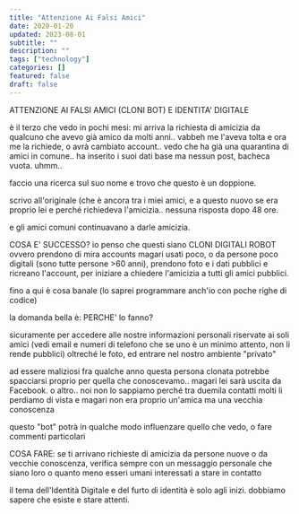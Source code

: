 ```yaml
---
title: "Attenzione Ai Falsi Amici"
date: 2020-01-20
updated: 2023-08-01
subtitle: ""
description: ""
tags: ["technology"]
categories: []
featured: false
draft: false
---
```


ATTENZIONE AI FALSI AMICI (CLONI BOT) E IDENTITA' DIGITALE

è il terzo che vedo in pochi mesi: mi arriva la richiesta di amicizia da qualcuno che avevo già amico da molti anni.. vabbeh me l'aveva tolta e ora me la richiede, o avrà cambiato account.. vedo che ha già una quarantina di amici in comune.. ha inserito i suoi dati base ma nessun post, bacheca vuota.
uhmm..

faccio una ricerca sul suo nome e trovo che questo è un doppione.

scrivo all'originale (che è ancora tra i miei amici, e a questo nuovo se era proprio lei e perché richiedeva l'amicizia.. nessuna risposta dopo 48 ore.

e gli amici comuni continuavano a darle amicizia.

COSA E' SUCCESSO?
io penso che questi siano CLONI DIGITALI ROBOT
ovvero prendono di mira accounts magari usati poco, o da persone poco digitali (sono tutte persone >60 anni), prendono foto e i dati pubblici e ricreano l'account, per iniziare a chiedere l'amicizia a tutti gli amici pubblici.

fino a qui è cosa banale (lo saprei programmare anch'io con poche righe di codice)

la domanda bella è: PERCHE' lo fanno?

sicuramente per accedere alle nostre informazioni personali riservate ai soli amici (vedi email e numeri di telefono che se uno è un minimo attento, non li rende pubblici)
oltreché le foto, ed entrare nel nostro ambiente "privato"

ad essere maliziosi fra qualche anno questa persona clonata potrebbe spacciarsi proprio per quella che conoscevamo.. magari lei sarà uscita da Facebook. o altro.. noi non lo sappiamo perché tra duemila contatti molti li perdiamo di vista e magari non era proprio un'amica ma una vecchia conoscenza

questo "bot" potrà in qualche modo influenzare quello che vedo, o fare commenti particolari

COSA FARE: se ti arrivano richieste di amicizia da persone nuove o da vecchie conoscenza, verifica sempre con un messaggio personale che siano loro o quanto meno esseri umani interessati a stare in contatto

il tema dell'Identità Digitale e del furto di identità è solo agli inizi. dobbiamo sapere che esiste e stare attenti.
